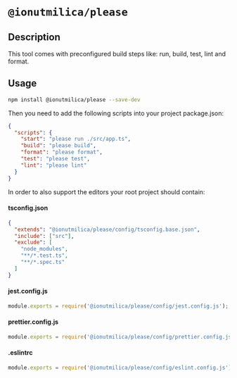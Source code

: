 # `@ionutmilica/please`

## Description
This tool comes with preconfigured build steps like: run, build, test, lint and format.

## Usage

```sh
npm install @ionutmilica/please --save-dev
```

Then you need to add the following scripts into your project package.json:
```json
{
  "scripts": {
    "start": "please run ./src/app.ts",
    "build": "please build",
    "format": "please format",
    "test": "please test",
    "lint": "please lint"
  }
}
```

In order to also support the editors your root project should contain:

#### tsconfig.json
```json
{
  "extends": "@ionutmilica/please/config/tsconfig.base.json",
  "include": ["src"],
  "exclude": [
    "node_modules",
    "**/*.test.ts",
    "**/*.spec.ts"
  ]
}
```
#### jest.config.js
```js
module.exports = require('@ionutmilica/please/config/jest.config.js');
```
#### prettier.config.js
```js
module.exports = require('@ionutmilica/please/config/prettier.config.js');
```
#### .eslintrc
```js
module.exports = require('@ionutmilica/please/config/eslint.config.js');
```
